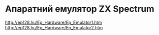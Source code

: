 # Апаратний емулятор ZX Spectrum

http://ep128.hu/Ep_Hardware/Ep_Emulator1.htm
http://ep128.hu/Ep_Hardware/Ep_Emulator2.htm